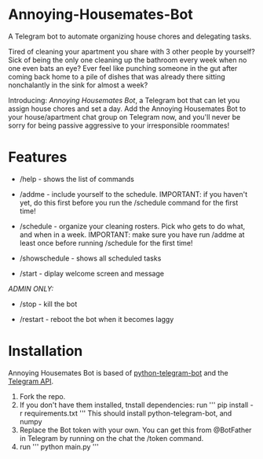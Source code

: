 # Annoying-Housemates-Bot
A Telegram bot to automate organizing house chores and delegating tasks.

Tired of cleaning your apartment you share with 3 other people by yourself? Sick of being the only one cleaning up the bathroom every week when no one even bats an eye? Ever feel like punching someone in the gut after coming back home to a pile of dishes that was already there sitting nonchalantly in the sink for almost a week?

Introducing: *Annoying Housemates Bot*, a Telegram bot that can let you assign house chores and set a day. Add the Annoying Housemates Bot to your house/apartment chat group on Telegram now, and you'll never be sorry for being passive aggressive to your irresponsible roommates!

# Features
- /help - shows the list of commands

- /addme - include yourself to the schedule. IMPORTANT: if you haven't yet, do this first before you run the /schedule command for the first time!

- /schedule - organize your cleaning rosters. Pick who gets to do what, and when in a week. IMPORTANT: make sure you have run /addme at least once before running /schedule for the first time!

- /showschedule - shows all scheduled tasks

- /start - diplay welcome screen and message

*ADMIN ONLY:*
- /stop - kill the bot

- /restart - reboot the bot when it becomes laggy


# Installation

Annoying Housemates Bot is based of [python-telegram-bot](https://github.com/python-telegram-bot/python-telegram-bot) and the [Telegram API](https://core.telegram.org/bots/api).

1. Fork the repo.
2. If you don't have them installed, tnstall dependencies:
run '''
pip install -r requirements.txt
'''
This should install python-telegram-bot, and numpy
3. Replace the Bot token with your own. You can get this from @BotFather in Telegram by running on the chat the /token command.
4. run '''
python main.py
'''

